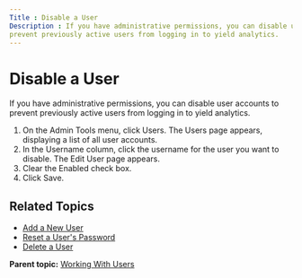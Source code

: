 ```yaml
---
Title : Disable a User
Description : If you have administrative permissions, you can disable user accounts to
prevent previously active users from logging in to yield analytics.
---
```



# Disable a User



If you have administrative permissions, you can disable user accounts to
prevent previously active users from logging in to yield analytics.

1.  On the Admin Tools menu,
    click Users. The Users page
    appears, displaying a list of all user accounts.
2.  In the Username column, click
    the username for the user you want to disable. The Edit User page
    appears.
3.  Clear the Enabled check box.
4.  Click Save.

<div id="ID-00002fba__section_qqn_1lb_nwb" >

## Related Topics

- <a href="add-a-new-user.html" class="xref">Add a New User</a>
- <a href="reset-a-user-s-password.html" class="xref">Reset a User's
  Password</a>
- <a href="delete-a-user.html" class="xref">Delete a User</a>





<div class="familylinks">

<div class="parentlink">

**Parent topic:**
<a href="../topics/working-with-users.html" class="link">Working With
Users</a>






